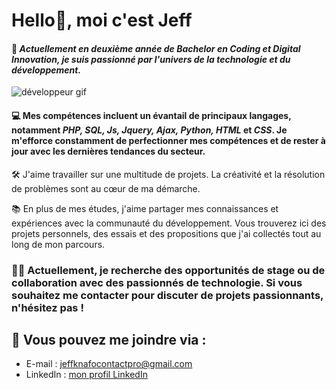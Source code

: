 # Hello👋, moi c'est Jeff

#### 🚀 *Actuellement en deuxième année de Bachelor en Coding et Digital Innovation, je suis passionné par l'univers de la technologie et du développement.*

![développeur gif](https://devtechnosys.com/insights/wp-content/uploads/2022/09/PHP-Developers.gif)

#### 💻 __Mes compétences__ incluent un évantail de principaux langages, notamment _PHP, SQL, Js, Jquery, Ajax, Python, HTML_ et _CSS_. Je m'efforce constamment de perfectionner mes compétences et de rester à jour avec les dernières tendances du secteur.

🛠️ J'aime travailler sur une multitude de projets. La créativité et la résolution de problèmes sont au cœur de ma démarche.

📚 En plus de mes études, j'aime partager mes connaissances et expériences avec la communauté du développement. Vous trouverez ici des projets personnels, des essais et des propositions que j'ai collectés tout au long de mon parcours.

### 👨‍💼 Actuellement, je recherche des opportunités de stage ou de collaboration avec des passionnés de technologie. Si vous souhaitez me contacter pour discuter de projets passionnants, n'hésitez pas !

## 📩 Vous pouvez me joindre via :
- E-mail : jeffknafocontactpro@gmail.com
- LinkedIn : [mon profil LinkedIn](https://www.linkedin.com/in/jeff-knafo-6316a1260/)
